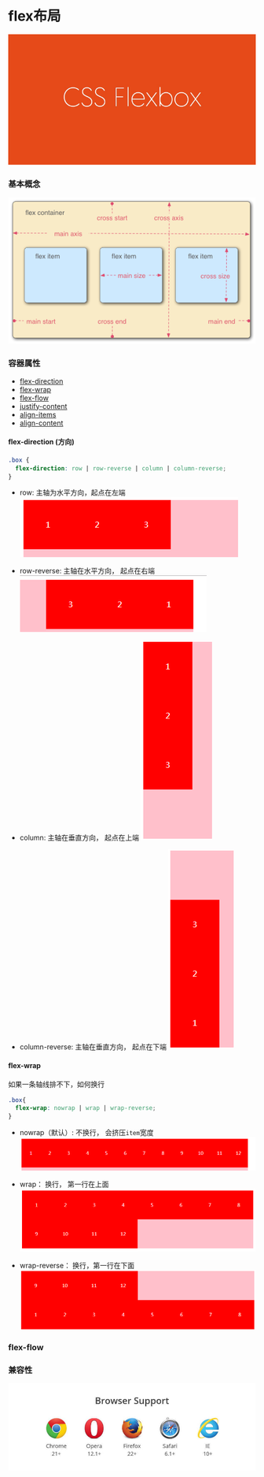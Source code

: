# flex布局

![](/assets/5a7d00514af1e464221c677c15e8e990.png)

### 基本概念

![](/assets/3791e575c48b3698be6a94ae1dbff79d.png)

### 容器属性

* [flex-direction](flex-direction)
* [flex-wrap](flex-wrap)
* [flex-flow](flex-flow)
* [justify-content](justify-content)
* [align-items](align-items)
* [align-content](align-content)

<a name="flex-direction"></a>
#### flex-direction (方向)

```css
.box {
  flex-direction: row | row-reverse | column | column-reverse;
}
```
* row: 主轴为水平方向，起点在左端
![](/assets/企业微信截图_15324859183170.png)

* row-reverse:  主轴在水平方向， 起点在右端
![](/assets/企业微信截图_15324859699106.png)

* column: 主轴在垂直方向， 起点在上端
![](/assets/企业微信截图_15324860154034.png)

* column-reverse: 主轴在垂直方向， 起点在下端
![](/assets/企业微信截图_15324860251421.png)

<a name="flex-wrap"></a>
#### flex-wrap

如果一条轴线排不下，如何换行

```css
.box{
  flex-wrap: nowrap | wrap | wrap-reverse;
}
```

* nowrap（默认）: 不换行， 会挤压`item`宽度
![](/assets/企业微信截图_1532486704653.png)

* wrap： 换行， 第一行在上面
![](/assets/企业微信截图_15324867271595.png)

* wrap-reverse： 换行，第一行在下面
![](/assets/企业微信截图_15324868257680.png)

### flex-flow

### 兼容性

![](/assets/8712d713c7d0b884a5cb9770efc422b4.jpg)


